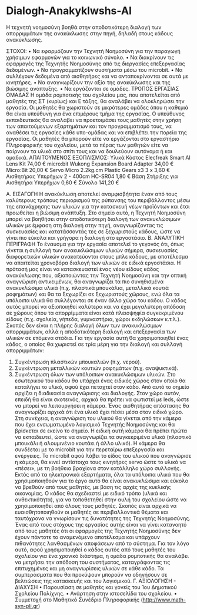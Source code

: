 # Dialogh-Anakyklwshs-AI
Η τεχνητή νοημοσύνη βοηθά στην αποδοτικότερη διαλογή των απορριμμάτων της ανακύκλωσης στην πηγή, δηλαδή στους κάδους ανακύκλωσης.

ΣΤΟΧΟΙ:
•	Να εφαρμόζουν την Τεχνητή Νοημοσύνη για την παραγωγή χρήσιμων εφαρμογών για το κοινωνικό σύνολο.
•	Να διακρίνουν τις εφαρμογές της Τεχνητής Νοημοσύνης από τις διεργασίες επεξεργασίας δεδομένων.
•	Να προγραμματίζουν συστήματα μέσω του microbit.
•	Να συλλέγουν δεδομένα από αισθητήρες και να ανταποκρίνονται σε αυτά με κινητήρες.
•	Να αναγνωρίζουν την αξία της ανακύκλωσης και της βιώσιμης ανάπτυξης.
•	Να εργάζονται σε ομάδες.
ΤΡΟΠΟΣ ΕΡΓΑΣΙΑΣ ΟΜΑΔΑΣ
Η ομάδα ρομποτικής του σχολείου μας, που αποτελείται από μαθητές της ΣΤ (κυρίως) και Ε τάξης, θα αναλάβει να ολοκληρώσει την εργασία. Οι μαθητές θα χωριστούν σε μικρότερες ομάδες όπου η καθεμιά θα είναι υπεύθυνη για ένα επιμέρους τμήμα της εργασίας. 
Ο υπεύθυνος εκπαιδευτικός θα αναλάβει να προετοιμάσει τους μαθητές στην χρήση των απαιτούμενων εξαρτημάτων και τον προγραμματισμό τους, να αναθέσει τις εργασίες κάθε υπο-ομάδας και να επιβλέπει την πορεία της εργασίας.
Οι μαθητές θα μπορούν είτε να εργάζονται στο εργαστήριο Πληροφορικής του σχολείου, μετά το πέρας των μαθητών είτε να παίρνουν τα υλικά στο σπίτι τους και να δουλεύουν αυτόνομα ή και ομαδικά.
ΑΠΑΙΤΟΥΜΕΝΟΣ ΕΞΟΠΛΙΣΜΟΣ:
Υλικά	Κόστος
Elecfreak Smart AI Lens Kit	74,00 €
micro:bit Wukong Expansion Board Adapter	34,00 €
Micro:Bit	20,00 €
Servo Micro 2.2kg.cm Plastic Gears x3	3 x 3,60 €  
Αισθητήρας Υπερήχων 2 - 400cm HC-SR04	1,80 €
Βάση Στήριξης για Αισθητήρα Υπερήχων	0,60 € 
Σύνολο	141,20 €

Α. ΕΙΣΑΓΩΓΗ
Η ανακύκλωση αποτελεί αναμφισβήτητα έναν από τους καλύτερους τρόπους περιορισμού της ρύπανσης του περιβάλλοντος μέσω της επανάχρησης των υλικών για την κατασκευή νέων προϊόντων και έτσι προωθείται η βιώσιμη ανάπτυξη. 
Στο σημείο αυτό, η Τεχνητή Νοημοσύνη μπορεί να βοηθήσει στην αποδοτικότερη διαλογή των ανακυκλώσιμων υλικών με έμφαση στη διαλογή στην πηγή, αναγνωρίζοντας τις συσκευασίες και κατατάσσοντάς τες σε ξεχωριστούς κάδους, ώστε να γίνει πιο εύκολα και γρήγορα η διαλογή στο εργοστάσιο.
Β. ΑΝΑΛΥΤΙΚΗ ΠΕΡΙΓΡΑΦΗ
Το έναυσμα για την εργασία αποτελεί το γεγονός ότι, όπως γίνεται η συλλογή των ανακυκλώσιμων υλικών σήμερα, συσκευασίες διαφορετικών υλικών ανακατεύονται στους μπλε κάδους, με αποτέλεσμα να απαιτείται χρονοβόρα διαλογή των υλικών σε ειδικά εργοστάσια.
Η πρότασή μας είναι να κατασκευαστεί ένας νέου είδους κάδος ανακύκλωσης που, αξιοποιώντας την Τεχνητή Νοημοσύνη και την οπτική αναγνώριση αντικειμένων, θα αναγνωρίζει τα πιο συνηθισμένα ανακυκλώσιμα υλικά (π.χ. πλαστικά μπουκάλια, μεταλλικά κουτιά ροφημάτων) και θα τα ξεχωρίζει σε ξεχωριστούς χώρους, ενώ όλα τα υπόλοιπα υλικά θα συλλέγονται σε έναν άλλο χώρο του κάδου.
Ο κάδος αυτός μπορεί να αξιοποιηθεί καλύτερα και να έχει μεγαλύτερη απόδοση σε χώρους όπου τα απορρίμματα είναι κατά πλειοψηφία συγκεκριμένου είδους (π.χ. σχολεία, γήπεδα, γυμναστήρια, χώροι εκδηλώσεων κ.τ.λ.).
Σκοπός δεν είναι η πλήρης διαλογή όλων των ανακυκλώσιμων απορριμμάτων, αλλά η αποδοτικότερη διαλογή και επεξεργασία των υλικών σε επόμενα στάδια.
Για την εργασία αυτή θα χρησιμοποιηθεί ένας κάδος, ο οποίος θα χωριστεί σε τρία μέρη για την διαλογή και συλλογή απορριμμάτων:
1.	Συγκέντρωση πλαστικών μπουκαλιών (π.χ. νερού).
2.	Συγκέντρωση μεταλλικών κουτιών ροφημάτων (π.χ. αναψυκτικά).
3.	Συγκέντρωση όλων των υπόλοιπων ανακυκλώσιμων υλικών.
Στο εσωτερικού του κάδου θα υπάρχει ένας ειδικός χώρος στον οποίο θα καταλήγει το υλικό, αφού έχει πεταχτεί στον κάδο. Από αυτό το σημείο αρχίζει η διαδικασία αναγνώρισης και διαλογής. 
Στον χώρο αυτόν, επειδή θα είναι σκοτεινός, αρχικά θα πρέπει να φωτιστεί με leds, ώστε να μπορεί να λειτουργήσει η κάμερα. Ένας αισθητήρας απόστασης θα αναγνωρίζει αρχικά ότι ένα υλικό έχει πέσει μέσα στον ειδικό χώρο. Στη συνέχεια, η αναγνώριση του υλικού θα γίνεται από την κάμερα που έχει ενσωματωμένο λογισμικό Τεχνητής Νοημοσύνης και θα βρίσκεται σε εκείνο το σημείο. Η ειδική αυτή κάμερα θα πρέπει πρώτα να εκπαιδευτεί, ώστε να αναγνωρίζει τα συγκεκριμένα υλικά (πλαστικό μπουκάλι ή αλουμινένιο κουτάκι ή άλλο υλικό). 
Η κάμερα θα συνδέεται με το microbit για την περεταίρω επεξεργασία και ενέργειες. Το microbit αφού λάβει το είδος του υλικού που αναγνώρισε η κάμερα, θα κινεί αντίστοιχα τους κινητήρες servo ώστε το υλικό να «πέσει», με τη βοήθεια βραχίονα στον κατάλληλο χώρο συλλογής.
Εκτός από τα ηλεκτρονικά εξαρτήματα, όλα τα υπόλοιπα υλικά που θα χρησιμοποιηθούν για το έργο αυτό θα είναι ανακυκλώσιμα και εύκολο να  βρεθούν από τους μαθητές, με βάση τις αρχές της κυκλικής οικονομίας.
Ο κάδος θα σχεδιαστεί με ειδικό τρόπο (υλικά και ανθεκτικότητα), για να τοποθετηθεί στην αυλή του σχολείου ώστε να χρησιμοποιηθεί από όλους τους μαθητές. Σκοπός είναι αρχικά να ευαισθητοποιηθούν οι μαθητές σε περιβαλλοντικά θέματα και ταυτόχρονα να γνωρίσουν τις δυνατότητες της Τεχνητής Νοημοσύνης.
Ένας από τους στόχους της εργασίας αυτής είναι να γίνει κατανοητό από τους μαθητές ότι οι εφαρμογές της Τεχνητής Νοημοσύνης δεν έχουν πάντοτε το αναμενόμενο αποτέλεσμα και υπάρχουν πιθανότητες λανθασμένων αποφάσεων από το σύστημα. Για τον λόγο αυτό, αφού χρησιμοποιηθεί ο κάδος αυτός από τους μαθητές του σχολείου για ένα χρονικό διάστημα, η ομάδα ρομποτικής θα αναλάβει να μετρήσει την απόδοση του συστήματος, καταγράφοντας τις επιτυχημένες και μη αναγνωρίσεις υλικών σε κάθε κάδο. Τα συμπεράσματα που θα προκύψουν μπορούν να οδηγήσουν σε βελτιώσεις της κατασκευής και του λογισμικού.
Γ. ΑΞΙΟΛΟΓΗΣΗ - ΔΙΑΧΥΣΗ
•	Παρουσίαση σε μαθητές και γονείς του 1ου Δημοτικού Σχολείου Πολίχνης.
•	Ανάρτηση στην ιστοσελίδα του σχολείου.
•	Συμμετοχή στο Μαθητικό Συνέδριο Πληροφορικής (http://www.math-syn-pli.gr)
